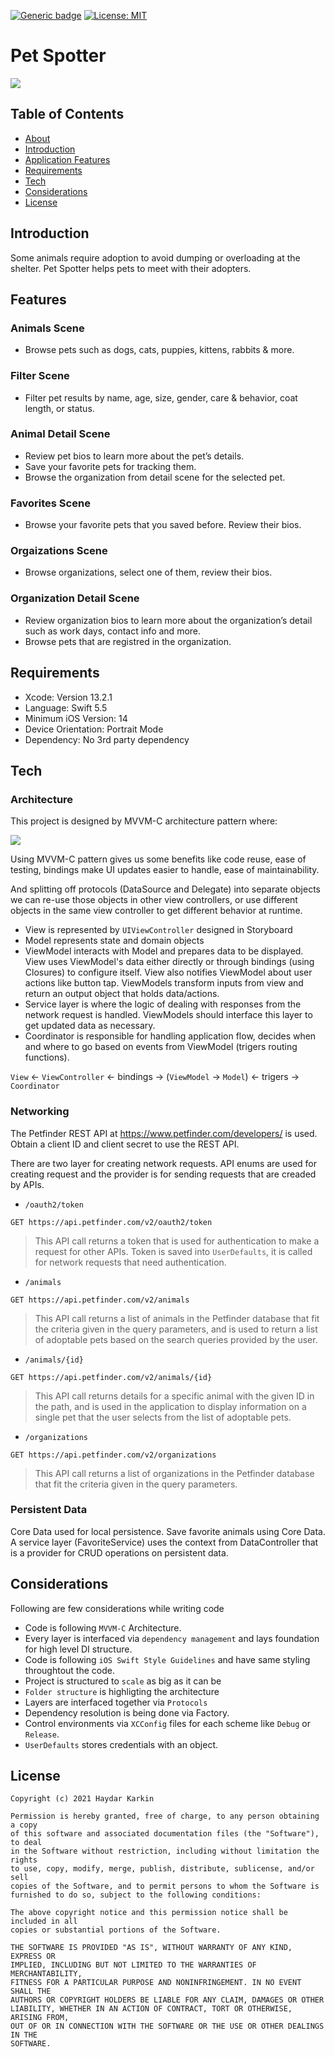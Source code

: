  [![Generic badge](https://img.shields.io/badge/Language-Swift-red.svg)](https://developer.apple.com/swift/) [![License: MIT](https://img.shields.io/badge/License-MIT-yellow.svg)](https://opensource.org/licenses/MIT)

# Pet Spotter
![](https://github.com/haydarKarkin/PetSpotter/blob/main/images/mockup.jpg)

## Table of Contents
- <a href="#about">About</a>
- <a href="#Introduction">Introduction</a>
- <a href="#app-features">Application Features</a>
- <a href="#requirements">Requirements</a>
- <a href="#tech">Tech</a>
- <a href="#considerations">Considerations</a>
- <a href="#license">License</a>

## Introduction
Some animals require adoption to avoid dumping or overloading at the shelter. Pet Spotter helps pets to meet with their adopters.



## Features
### Animals Scene
- Browse pets such as dogs, cats, puppies, kittens, rabbits & more.

### Filter Scene
- Filter pet results by name, age, size, gender, care & behavior, coat length, or status.

### Animal Detail Scene
- Review pet bios to learn more about the pet’s details.
- Save your favorite pets for tracking them.
- Browse the organization from detail scene for the selected pet.

### Favorites Scene
- Browse your favorite pets that you saved before. Review their bios.

### Orgaizations Scene
- Browse organizations, select one of them, review their bios.

### Organization Detail Scene
- Review organization bios to learn more about the organization’s detail such as work days, contact info and more.
- Browse pets that are registred in the organization. 

## Requirements

- Xcode: Version 13.2.1
- Language: Swift 5.5
- Minimum iOS Version: 14
- Device Orientation: Portrait Mode
- Dependency: No 3rd party dependency

## Tech

### Architecture
This project is designed by MVVM-C architecture pattern where:

![](https://github.com/haydarKarkin/PetSpotter/blob/main/images/mvvm-c.jpg)

Using MVVM-C pattern gives us some benefits like code reuse, ease of testing, bindings make UI updates easier to handle, ease of maintainability.

And splitting off protocols (DataSource and Delegate) into separate objects we can re-use those objects in other view controllers, or use different objects in the same view controller to get different behavior at runtime.

- View is represented by `UIViewController` designed in Storyboard
- Model represents state and domain objects
- ViewModel interacts with Model and prepares data to be displayed. View uses ViewModel's data either directly or through bindings (using Closures) to configure itself. View also notifies ViewModel about user actions like button tap. ViewModels transform inputs from view and return an output object that holds data/actions.
- Service layer is where the logic of dealing with responses from the network request is handled. ViewModels should interface this layer to get updated data as necessary.
- Coordinator is responsible for handling application flow, decides when and where to go based on events from ViewModel (trigers routing functions).

`View` <- `ViewController` <- bindings -> (`ViewModel` -> `Model`) <- trigers -> `Coordinator`

### Networking
The Petfinder REST API at https://www.petfinder.com/developers/ is used. Obtain a client ID and client secret to use the REST API. 

There are two layer for creating network requests. API enums are used for creating request and the provider is for sending requests that are creaded by APIs. 

- `/oauth2/token`
```
GET https://api.petfinder.com/v2/oauth2/token
```
> This API call returns a token that is used for authentication to make a request for other APIs. Token is saved into `UserDefaults`, it is called for network requests that need authentication.

- `/animals`
```
GET https://api.petfinder.com/v2/animals
```
> This API call returns a list of animals in the Petfinder database that fit the criteria given in the query parameters, and is used to return a list of adoptable pets based on the search queries provided by the user.

- `/animals/{id}`
```
GET https://api.petfinder.com/v2/animals/{id}
```
>This API call returns details for a specific animal with the given ID in the path, and is used in the application to display information on a single pet that the user selects from the list of adoptable pets.

- `/organizations`
```
GET https://api.petfinder.com/v2/organizations
```
> This API call returns a list of organizations in the Petfinder database that fit the criteria given in the query parameters.


### Persistent Data
Core Data used for local persistence. Save favorite animals using Core Data. A service layer (FavoriteService) uses the context from DataController that is a provider for CRUD operations on persistent data.


## Considerations

Following are few considerations while writing code

- Code is following `MVVM-C` Architecture. 
- Every layer is interfaced via `dependency management` and lays foundation for high level DI structure.
- Code is following `iOS Swift Style Guidelines` and have same styling throughtout the code. 
- Project is structured to `scale` as big as it can be 
- `Folder structure` is highligting the architecture   
- Layers are interfaced together via `Protocols`
- Dependency resolution is being done via Factory. 
- Control environments via `XCConfig` files for each scheme like `Debug` or `Release`.
- `UserDefaults` stores credentials with an object.

## License
```
Copyright (c) 2021 Haydar Karkin

Permission is hereby granted, free of charge, to any person obtaining a copy
of this software and associated documentation files (the "Software"), to deal
in the Software without restriction, including without limitation the rights
to use, copy, modify, merge, publish, distribute, sublicense, and/or sell
copies of the Software, and to permit persons to whom the Software is
furnished to do so, subject to the following conditions:

The above copyright notice and this permission notice shall be included in all
copies or substantial portions of the Software.

THE SOFTWARE IS PROVIDED "AS IS", WITHOUT WARRANTY OF ANY KIND, EXPRESS OR
IMPLIED, INCLUDING BUT NOT LIMITED TO THE WARRANTIES OF MERCHANTABILITY,
FITNESS FOR A PARTICULAR PURPOSE AND NONINFRINGEMENT. IN NO EVENT SHALL THE
AUTHORS OR COPYRIGHT HOLDERS BE LIABLE FOR ANY CLAIM, DAMAGES OR OTHER
LIABILITY, WHETHER IN AN ACTION OF CONTRACT, TORT OR OTHERWISE, ARISING FROM,
OUT OF OR IN CONNECTION WITH THE SOFTWARE OR THE USE OR OTHER DEALINGS IN THE
SOFTWARE.
```